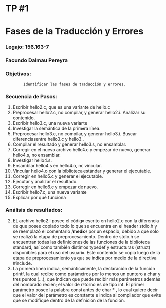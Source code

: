 # TP #1
# Fases de la Traducción y Errores
### Legajo: 156.163-7
### Facundo Dalmau Pereyra
### Objetivos:
            Identificar las fases de traducción y errores.
###  Secuencia de Pasos:
  1. Escribir hello2.c, que es una variante de hello.c
  2. Preprocesar hello2.c, no compilar, y generar hello2.i. Analizar su contenido.
  3. Escribir hello3.c, una nueva variante
  4. Investigar la semántica de la primera línea.
  5. Preprocesar hello3.c, no compilar, y generar hello3.i. Buscar diferenciasentre hello3.c y hello3.i.
  6. Compilar el resultado y generar hello3.s, no ensamblar.
  7. Corregir en el nuevo archivo hello4.c y empezar de nuevo, generar hello4.s, no ensamblar.
  8. Investigar hello4.s.
  9. Ensamblar hello4.s en hello4.o, no vincular.
  10. Vincular hello4.o con la biblioteca estándar y generar el ejecutable.
  11. Corregir en hello5.c y generar el ejecutable.
  12. Ejecutar y analizar el resultado.
  13. Corregir en hello6.c y empezar de nuevo.
  14. Escribir hello7.c, una nueva variante
  15. Explicar por qué funciona

###   Análisis de resultados:
  2. EL archivo hello2.i posee el código escrito en hello2.c con la diferencia de que posee copiado todo lo que se encuentra en el header stdio.h y se reemplazó el comentario /**medio**/ por un espacio, debido a que solo se realizó la etapa de preprocesamiento.
  Dentro de stdio.h se encuentran todas las definiciones de las funciones de la biblioteca standard, así como también distintos typedef y estructuras (struct) disponibles para el uso del usuario. Este contenido se copia luego de la etapa de preprocesamiento ya que se indica por medio de la directiva #include.
  4. La primera línea indica, semánticamente, la declaración de la función printf, la cual recibe como parámetros por lo menos un puntero a char y tres puntos (...), que indican que puede recibir más parámetros además del nombrado recién; el valor de retorno es de tipo int. El primer parámetro posee la palabra const antes de char * , lo cual quiere decir que el valor del parámetro es constante e indica al compilador que evite que se modifique dentro de la definición de la función.
